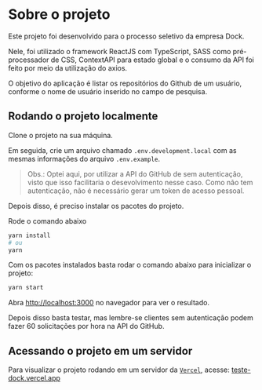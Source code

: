 # Sobre o projeto

Este projeto foi desenvolvido para o processo seletivo da empresa Dock.

Nele, foi utilizado o framework ReactJS com TypeScript, SASS como pré-processador de CSS, ContextAPI para estado global e o consumo da API foi feito por meio da utilização do axios.

O objetivo do aplicação é listar os repositórios do Github de um usuário, conforme o nome de usuário inserido no campo de pesquisa.

## Rodando o projeto localmente

Clone o projeto na sua máquina.

Em seguida, crie um arquivo chamado `.env.development.local` com as mesmas informações do arquivo `.env.example`.

> Obs.: Optei aqui, por utilizar a API do GitHub de sem autenticação, visto que isso facilitaria o desevolvimento nesse caso. Como não tem autenticação, não é necessário gerar um token de acesso pessoal.

Depois disso, é preciso instalar os pacotes do projeto.

Rode o comando abaixo

```bash
yarn install
# ou
yarn
```

Com os pacotes instalados basta rodar o comando abaixo para inicializar o projeto:

```bash
yarn start
```

Abra [http://localhost:3000](http://localhost:3000) no navegador para ver o resultado.

Depois disso basta testar, mas lembre-se clientes sem autenticação podem fazer 60 solicitações por hora na API do GitHub.

## Acessando o projeto em um servidor

Para visualizar o projeto rodando em um servidor da [`Vercel`](https://vercel.com/), acesse: [teste-dock.vercel.app](https://teste-dock.vercel.app/)

